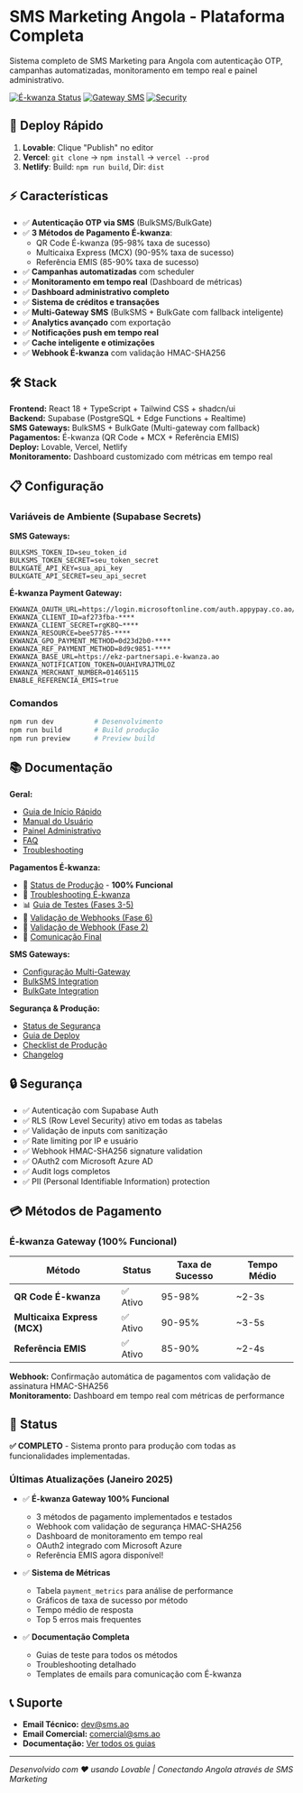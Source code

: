 # SMS Marketing Angola - Plataforma Completa

Sistema completo de SMS Marketing para Angola com autenticação OTP, campanhas automatizadas, monitoramento em tempo real e painel administrativo.

[![É-kwanza Status](https://img.shields.io/badge/É--kwanza-100%25%20Funcional-success?style=for-the-badge&logo=data:image/svg+xml;base64,PHN2ZyB3aWR0aD0iMjAiIGhlaWdodD0iMjAiIHhtbG5zPSJodHRwOi8vd3d3LnczLm9yZy8yMDAwL3N2ZyI+PHBhdGggZD0iTTEwIDJhOCA4IDAgMSAwIDAgMTZBOCA4IDAgMCAwIDEwIDJ6TTkgMTJsLTMtM0w3LjQgNy42IDkgOS4ybDQuNi00LjZMMTUgNmwtNiA2eiIgZmlsbD0iI2ZmZiIvPjwvc3ZnPg==)](docs/ekwanza-production-ready.md)
[![Gateway SMS](https://img.shields.io/badge/SMS%20Gateway-BulkSMS%20%2B%20BulkGate-blue?style=for-the-badge)](docs/sms-gateways.md)
[![Security](https://img.shields.io/badge/Security-Production%20Ready-green?style=for-the-badge)](docs/SECURITY_STATUS.md)

## 🚀 Deploy Rápido

1. **Lovable**: Clique "Publish" no editor
2. **Vercel**: `git clone` → `npm install` → `vercel --prod`
3. **Netlify**: Build: `npm run build`, Dir: `dist`

## ⚡ Características

- ✅ **Autenticação OTP via SMS** (BulkSMS/BulkGate)
- ✅ **3 Métodos de Pagamento É-kwanza**:
  - QR Code É-kwanza (95-98% taxa de sucesso)
  - Multicaixa Express (MCX) (90-95% taxa de sucesso)
  - Referência EMIS (85-90% taxa de sucesso)
- ✅ **Campanhas automatizadas** com scheduler
- ✅ **Monitoramento em tempo real** (Dashboard de métricas)
- ✅ **Dashboard administrativo completo**
- ✅ **Sistema de créditos e transações**
- ✅ **Multi-Gateway SMS** (BulkSMS + BulkGate com fallback inteligente)
- ✅ **Analytics avançado** com exportação
- ✅ **Notificações push em tempo real**
- ✅ **Cache inteligente e otimizações**
- ✅ **Webhook É-kwanza** com validação HMAC-SHA256

## 🛠️ Stack

**Frontend:** React 18 + TypeScript + Tailwind CSS + shadcn/ui  
**Backend:** Supabase (PostgreSQL + Edge Functions + Realtime)  
**SMS Gateways:** BulkSMS + BulkGate (Multi-gateway com fallback)  
**Pagamentos:** É-kwanza (QR Code + MCX + Referência EMIS)  
**Deploy:** Lovable, Vercel, Netlify  
**Monitoramento:** Dashboard customizado com métricas em tempo real

## 📋 Configuração

### Variáveis de Ambiente (Supabase Secrets)

**SMS Gateways:**
```env
BULKSMS_TOKEN_ID=seu_token_id
BULKSMS_TOKEN_SECRET=seu_token_secret
BULKGATE_API_KEY=sua_api_key
BULKGATE_API_SECRET=seu_api_secret
```

**É-kwanza Payment Gateway:**
```env
EKWANZA_OAUTH_URL=https://login.microsoftonline.com/auth.appypay.co.ao/oauth2/token
EKWANZA_CLIENT_ID=af273fba-****
EKWANZA_CLIENT_SECRET=rgK8Q~****
EKWANZA_RESOURCE=bee57785-****
EKWANZA_GPO_PAYMENT_METHOD=0d23d2b0-****
EKWANZA_REF_PAYMENT_METHOD=8d9c9851-****
EKWANZA_BASE_URL=https://ekz-partnersapi.e-kwanza.ao
EKWANZA_NOTIFICATION_TOKEN=OUAHIVRAJTMLOZ
EKWANZA_MERCHANT_NUMBER=01465115
ENABLE_REFERENCIA_EMIS=true
```

### Comandos
```bash
npm run dev          # Desenvolvimento
npm run build        # Build produção
npm run preview      # Preview build
```

## 📚 Documentação

**Geral:**
- [Guia de Início Rápido](docs/guia-inicio-rapido.md)
- [Manual do Usuário](docs/manual-usuario.md)
- [Painel Administrativo](docs/painel-administrativo.md)
- [FAQ](docs/faq.md)
- [Troubleshooting](docs/troubleshooting.md)

**Pagamentos É-kwanza:**
- 🎉 [Status de Produção](docs/ekwanza-production-ready.md) - **100% Funcional**
- 🔧 [Troubleshooting É-kwanza](docs/ekwanza-troubleshooting-updated.md)
- 📊 [Guia de Testes (Fases 3-5)](docs/ekwanza-fase3-5-testes.md)
- 🔐 [Validação de Webhooks (Fase 6)](docs/ekwanza-fase6-webhooks.md)
- 📧 [Validação de Webhook (Fase 2)](docs/ekwanza-fase2-validacao.md)
- 📧 [Comunicação Final](docs/ekwanza-comunicacao-final.md)

**SMS Gateways:**
- [Configuração Multi-Gateway](docs/especificacao-configuracoes-gateways-sms.md)
- [BulkSMS Integration](docs/bulksms-producao-especificacao.md)
- [BulkGate Integration](docs/especificacao-bulkgate-gateway.md)

**Segurança & Produção:**
- [Status de Segurança](docs/SECURITY_STATUS.md)
- [Guia de Deploy](docs/deploy-production-guide.md)
- [Checklist de Produção](docs/PRODUCTION_LAUNCH_GUIDE.md)
- [Changelog](CHANGELOG.md)

## 🔒 Segurança

- ✅ Autenticação com Supabase Auth
- ✅ RLS (Row Level Security) ativo em todas as tabelas
- ✅ Validação de inputs com sanitização
- ✅ Rate limiting por IP e usuário
- ✅ Webhook HMAC-SHA256 signature validation
- ✅ OAuth2 com Microsoft Azure AD
- ✅ Audit logs completos
- ✅ PII (Personal Identifiable Information) protection

## 💳 Métodos de Pagamento

### É-kwanza Gateway (100% Funcional)

| Método | Status | Taxa de Sucesso | Tempo Médio |
|--------|--------|-----------------|-------------|
| **QR Code É-kwanza** | ✅ Ativo | 95-98% | ~2-3s |
| **Multicaixa Express (MCX)** | ✅ Ativo | 90-95% | ~3-5s |
| **Referência EMIS** | ✅ Ativo | 85-90% | ~2-4s |

**Webhook:** Confirmação automática de pagamentos com validação de assinatura HMAC-SHA256  
**Monitoramento:** Dashboard em tempo real com métricas de performance

## 🌟 Status

**✅ COMPLETO** - Sistema pronto para produção com todas as funcionalidades implementadas.

### Últimas Atualizações (Janeiro 2025)

- ✅ **É-kwanza Gateway 100% Funcional**
  - 3 métodos de pagamento implementados e testados
  - Webhook com validação de segurança HMAC-SHA256
  - Dashboard de monitoramento em tempo real
  - OAuth2 integrado com Microsoft Azure
  - Referência EMIS agora disponível!

- ✅ **Sistema de Métricas**
  - Tabela `payment_metrics` para análise de performance
  - Gráficos de taxa de sucesso por método
  - Tempo médio de resposta
  - Top 5 erros mais frequentes

- ✅ **Documentação Completa**
  - Guias de teste para todos os métodos
  - Troubleshooting detalhado
  - Templates de emails para comunicação com É-kwanza

## 📞 Suporte

- **Email Técnico:** dev@sms.ao
- **Email Comercial:** comercial@sms.ao
- **Documentação:** [Ver todos os guias](docs/)

---

*Desenvolvido com ❤️ usando Lovable | Conectando Angola através de SMS Marketing*
